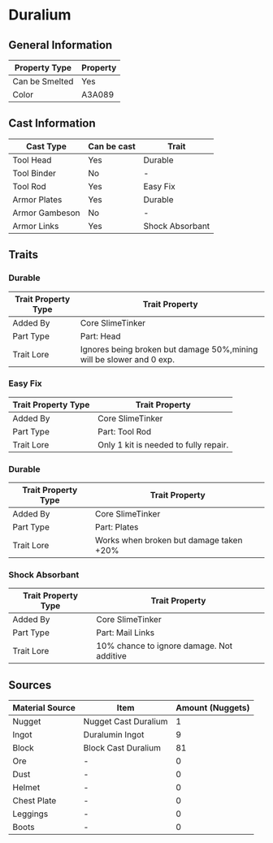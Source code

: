 # Duralium

## General Information

| Property Type  | Property |
| -------------- | -------- |
| Can be Smelted | Yes      |
| Color          | A3A089   |

## Cast Information

| Cast Type      | Can be cast | Trait           |
| -------------- | ----------- | --------------- |
| Tool Head      | Yes         | Durable         |
| Tool Binder    | No          | -               |
| Tool Rod       | Yes         | Easy Fix        |
| Armor Plates   | Yes         | Durable         |
| Armor Gambeson | No          | -               |
| Armor Links    | Yes         | Shock Absorbant |

## Traits

### Durable

| Trait Property Type | Trait Property                                                       |
| ------------------- | -------------------------------------------------------------------- |
| Added By            | Core SlimeTinker                                                     |
| Part Type           | Part: Head                                                           |
| Trait Lore          | Ignores being broken but damage 50%,mining will be slower and 0 exp. |

### Easy Fix

| Trait Property Type | Trait Property                        |
| ------------------- | ------------------------------------- |
| Added By            | Core SlimeTinker                      |
| Part Type           | Part: Tool Rod                        |
| Trait Lore          | Only 1 kit is needed to fully repair. |

### Durable

| Trait Property Type | Trait Property                          |
| ------------------- | --------------------------------------- |
| Added By            | Core SlimeTinker                        |
| Part Type           | Part: Plates                            |
| Trait Lore          | Works when broken but damage taken +20% |

### Shock Absorbant

| Trait Property Type | Trait Property                            |
| ------------------- | ----------------------------------------- |
| Added By            | Core SlimeTinker                          |
| Part Type           | Part: Mail Links                          |
| Trait Lore          | 10% chance to ignore damage. Not additive |

## Sources

| Material Source | Item                 | Amount (Nuggets) |
| --------------- | -------------------- | ---------------- |
| Nugget          | Nugget Cast Duralium | 1                |
| Ingot           | Duralumin Ingot      | 9                |
| Block           | Block Cast Duralium  | 81               |
| Ore             | -                    | 0                |
| Dust            | -                    | 0                |
| Helmet          | -                    | 0                |
| Chest Plate     | -                    | 0                |
| Leggings        | -                    | 0                |
| Boots           | -                    | 0                |
